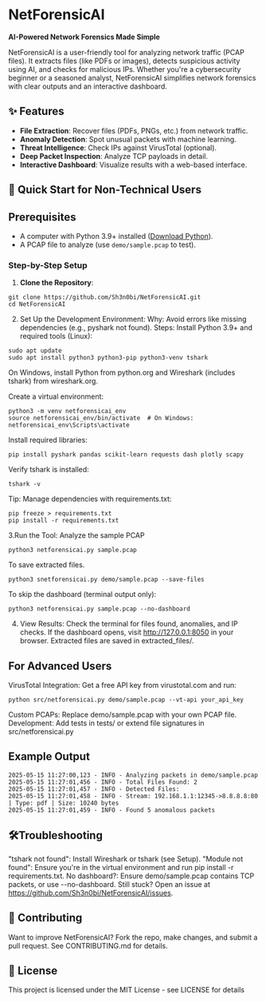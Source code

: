# NetForensicAI
**AI-Powered Network Forensics Made Simple**


NetForensicAI is a user-friendly tool for analyzing network traffic (PCAP files). It extracts files (like PDFs or images), detects suspicious activity using AI, and checks for malicious IPs. Whether you're a cybersecurity beginner or a seasoned analyst, NetForensicAI simplifies network forensics with clear outputs and an interactive dashboard.

## ✨ Features
- **File Extraction**: Recover files (PDFs, PNGs, etc.) from network traffic.
- **Anomaly Detection**: Spot unusual packets with machine learning.
- **Threat Intelligence**: Check IPs against VirusTotal (optional).
- **Deep Packet Inspection**: Analyze TCP payloads in detail.
- **Interactive Dashboard**: Visualize results with a web-based interface.

## 🚀 Quick Start for Non-Technical Users

## Prerequisites
- A computer with Python 3.9+ installed ([Download Python](https://www.python.org/downloads/)).
- A PCAP file to analyze (use `demo/sample.pcap` to test).

### Step-by-Step Setup
1. **Clone the Repository**:
```
git clone https://github.com/Sh3n0bi/NetForensicAI.git
cd NetForensicAI 
```   
2. Set Up the Development Environment:
Why: Avoid errors like missing dependencies (e.g., pyshark not found).
Steps:
Install Python 3.9+ and required tools (Linux):
```
sudo apt update
sudo apt install python3 python3-pip python3-venv tshark
```
On Windows, install Python from python.org and Wireshark (includes tshark) from wireshark.org.

Create a virtual environment:
```
python3 -m venv netforensicai_env
source netforensicai_env/bin/activate  # On Windows: netforensicai_env\Scripts\activate
```
Install required libraries:
```
pip install pyshark pandas scikit-learn requests dash plotly scapy
```
Verify tshark is installed:
```
tshark -v
```
Tip: Manage dependencies with requirements.txt:
```
pip freeze > requirements.txt
pip install -r requirements.txt
```
3.Run the Tool:
Analyze the sample PCAP
```
python3 netforensicai.py sample.pcap
```
To save extracted files.
```
python3 snetforensicai.py demo/sample.pcap --save-files
```
To skip the dashboard (terminal output only):
```
python3 netforensicai.py sample.pcap --no-dashboard
```
4. View Results:
Check the terminal for files found, anomalies, and IP checks.
If the dashboard opens, visit http://127.0.0.1:8050 in your browser.
Extracted files are saved in extracted_files/.

## For Advanced Users
VirusTotal Integration: Get a free API key from virustotal.com and run:
```
python src/netforensicai.py demo/sample.pcap --vt-api your_api_key
```
Custom PCAPs: Replace demo/sample.pcap with your own PCAP file.
Development: Add tests in tests/ or extend file signatures in src/netforensicai.py

## Example Output
```
2025-05-15 11:27:00,123 - INFO - Analyzing packets in demo/sample.pcap
2025-05-15 11:27:01,456 - INFO - Total Files Found: 2
2025-05-15 11:27:01,457 - INFO - Detected Files:
2025-05-15 11:27:01,458 - INFO - Stream: 192.168.1.1:12345->8.8.8.8:80 | Type: pdf | Size: 10240 bytes
2025-05-15 11:27:01,459 - INFO - Found 5 anomalous packets
```
## 🛠️Troubleshooting
"tshark not found": Install Wireshark or tshark (see Setup).
"Module not found": Ensure you're in the virtual environment and run pip install -r requirements.txt.
No dashboard?: Ensure demo/sample.pcap contains TCP packets, or use --no-dashboard.
Still stuck? Open an issue at https://github.com/Sh3n0bi/NetForensicAI/issues.

## 🤝 Contributing
Want to improve NetForensicAI? Fork the repo, make changes, and submit a pull request. See CONTRIBUTING.md for details.

## 📜 License
This project is licensed under the MIT License - see LICENSE for details



